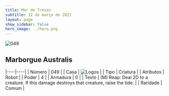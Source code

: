 ```yaml
---
title: Mar de Trevas
subtitle: 12 de março de 2021
layout: page
show_sidebar: false
hero_image: ../hero.png
---
```


![049](https://cdn.keyforgegame.com/media/card_front/pt/496_049_3MQC6C6WJ9X3_pt.png)

## Marborgue Australis

|----|----|
| Número | 049 |
| Casa | ![Logos](https://archonarcana.com/images/thumb/c/ce/Logos.png/22px-Logos.png "Logos") |
| Tipo | Criatura |
| Atributos | Robot |
| Poder | 4 |
| Armadura | 0 |
| Texto | (M) Reap: Deal 2D to a creature. If this damage destroys that creature, raise the tide. |
| Raridade | Comum |
